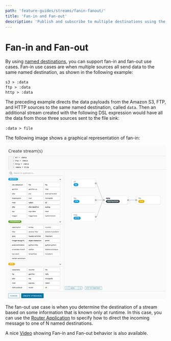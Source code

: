 ```yaml
---
path: 'feature-guides/streams/fanin-fanout/'
title: 'Fan-in and Fan-out'
description: 'Publish and subscribe to multiple destinations using the fan-in and fan-out capabilities'
---
```


# Fan-in and Fan-out

By using [named destinations](https://docs.spring.io/spring-cloud-dataflow/docs/%dataflow-version%/reference/htmlsingle/#spring-cloud-dataflow-stream-dsl-named-destinations), you can support fan-in and fan-out use cases.
Fan-in use cases are when multiple sources all send data to the same named destination, as shown in the following example:

```
s3 > :data
ftp > :data
http > :data
```

The preceding example directs the data payloads from the Amazon S3, FTP, and HTTP sources to the same named destination, called `data`.
Then an additional stream created with the following DSL expression would have all the data from those three sources sent to the file sink:

`:data > file`

The following image shows a graphical representation of fan-in:

![Fan-in](images/fan-in-fan-out.png)

The fan-out use case is when you determine the destination of a stream based on some information that is known only at runtime.
In this case, you can use the [Router Application](https://docs.spring.io/spring-cloud-stream-app-starters/docs/%streaming-apps-version%/reference/html/spring-cloud-stream-modules-sinks.html#spring-cloud-stream-modules-router-sink) to specify how to direct the incoming message to one of N named destinations.

A nice [Video](https://youtu.be/l8SgHtP5QCI) showing Fan-in and Fan-out behavior is also available.

